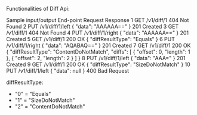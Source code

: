 Functionalities of Diff Api:

Sample input/output
End-point	Request	Response
1	GET /v1/diff/1	404 Not Found
2	PUT /v1/diff/1/left
{
  "data": "AAAAAA=="
}
201 Created
3	GET /v1/diff/1	404 Not Found
4	PUT /v1/diff/1/right
{
  "data": "AAAAAA=="
}
201 Created
5	GET /v1/diff/1	200 OK
{
  "diffResultType": "Equals"
}
6	PUT /v1/diff/1/right
{
  "data": "AQABAQ=="
}
201 Created
7	GET /v1/diff/1	200 OK
{
  "diffResultType": "ContentDoNotMatch",
  "diffs": [
    {
      "offset": 0,
      "length": 1
    },
    {
      "offset": 2,
      "length": 2
    }
  ]
}
8	PUT /v1/diff/1/left
{
   "data": "AAA="
}
201 Created
9	GET /v1/diff/1	200 OK
{
  "diffResultType": "SizeDoNotMatch"
}
10	PUT /v1/diff/1/left
{
   "data": null
}
400 Bad Request

diffResultType:
- "0" = "Equals"
- "1" = "SizeDoNotMatch"
- "2" = "ContentDoNotMatch"